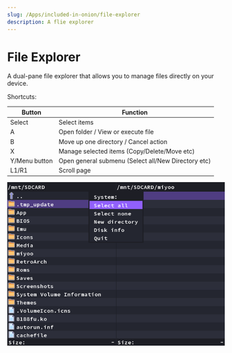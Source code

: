 ```yaml
---
slug: /Apps/included-in-onion/file-explorer
description: A flie explorer
---
```


# File Explorer


A dual-pane file explorer that allows you to manage files directly on your device.

Shortcuts:

| Button | Function |
|---|---|
|Select|Select items|
|A|Open folder / View or execute file|
|B|Move up one directory / Cancel action|
|X|Manage selected items (Copy/Delete/Move etc)|
|Y/Menu button|Open general submenu (Select all/New Directory etc)|
|L1/R1|Scroll page|

![](./res/file-explorer.png)